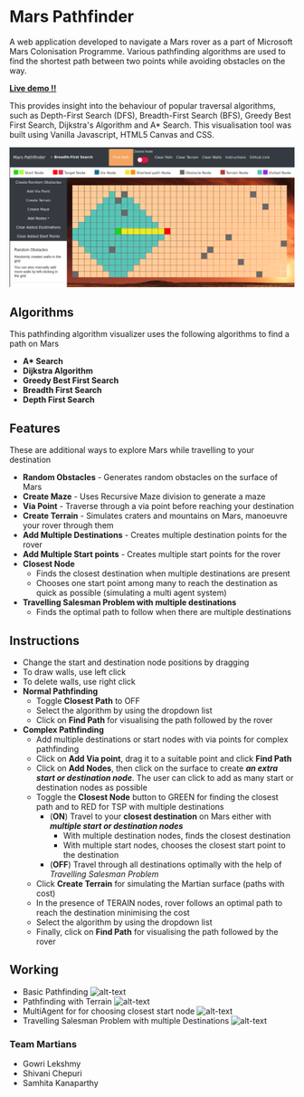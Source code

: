 # Mars Pathfinder

A web application developed to navigate a Mars rover as a part of Microsoft Mars Colonisation Programme. Various pathfinding algorithms are used to find the shortest path between two points while avoiding obstacles on the way.  

[**Live demo !!**](https://marspathfinder.herokuapp.com/)

This provides insight into the behaviour of popular traversal algorithms, such as Depth-First Search (DFS), Breadth-First Search (BFS), Greedy Best First Search, Dijkstra's Algorithm and A* Search.
This visualisation tool was built using Vanilla Javascript, HTML5 Canvas and CSS.

![Screenshot](model.png)

## Algorithms 
This pathfinding algorithm visualizer uses the following algorithms to find a path on Mars
  - **A\* Search** 
  - **Dijkstra Algorithm** 
  - **Greedy Best First Search**
  - **Breadth First Search**
  - **Depth First Search**

## Features 
These are additional ways to explore Mars while travelling to your destination
  - **Random Obstacles**            - Generates random obstacles on the surface of Mars 
  - **Create Maze**                 - Uses Recursive Maze division to generate a maze 
  - **Via Point**                  - Traverse through a via point before reaching your destination
  - **Create Terrain**              - Simulates craters and mountains on Mars, manoeuvre your rover through them 
  - **Add Multiple Destinations**   - Creates multiple destination points for the rover 
  - **Add Multiple Start points**   - Creates multiple start points for the rover
  - **Closest Node**                
    - Finds the closest destination when multiple destinations are present 
    - Chooses one start point among many to reach the destination as quick as possible (simulating a multi agent system)
 - **Travelling Salesman Problem with multiple destinations**
    - Finds the optimal path to follow when there are multiple destinations 

## Instructions
 - Change the start and destination node positions by dragging
 - To draw walls, use left click
 - To delete walls, use right click
 - **Normal Pathfinding**
   - Toggle **Closest Path** to OFF 
   - Select the algorithm by using the dropdown list 
   - Click on **Find Path** for visualising the path followed by the rover 
 - **Complex Pathfinding**
   - Add multiple destinations or start nodes with via points for complex pathfinding    
   - Click on **Add Via point**, drag it to a suitable point and click **Find Path** 
   - Click on **Add Nodes**, then click on the surface to create _**an extra start or destination node**_. The user can click to add as many start or destination nodes as possible
   - Toggle the **Closest Node** button to GREEN for finding the closest path and to RED for TSP with multiple destinations
     - (**ON**) Travel to your **closest destination** on Mars either with **_multiple start or destination nodes_**
        - With multiple destination nodes, finds the closest destination
        - With multiple start nodes, chooses the closest start point to the destination
     - (**OFF**) Travel through all destinations optimally with the help of _Travelling Salesman Problem_
    - Click **Create Terrain** for simulating the Martian surface (paths with cost)
    - In the presence of TERAIN nodes, rover follows an optimal path to reach the destination minimising the cost 
    - Select the algorithm by using the dropdown list 
    - Finally, click on **Find Path** for visualising the path followed by the rover 
    
## Working
- Basic Pathfinding
  ![alt-text](https://github.com/gowrijsuria/MarsPathfinder/blob/master/Readme%20Styling/basic.gif)
  <br>
- Pathfinding with Terrain
  ![alt-text](https://github.com/gowrijsuria/MarsPathfinder/blob/master/Readme%20Styling/terrain.gif)
  <br>
- MultiAgent for for choosing closest start node 
  ![alt-text](https://github.com/gowrijsuria/MarsPathfinder/blob/master/Readme%20Styling/multiagent.gif)
  <br>
- Travelling Salesman Problem with multiple Destinations
  ![alt-text](https://github.com/gowrijsuria/MarsPathfinder/blob/master/Readme%20Styling/TSP.gif)
  

### Team Martians
 - Gowri Lekshmy 
 - Shivani Chepuri
 - Samhita Kanaparthy
